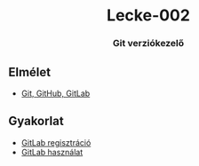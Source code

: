 <h1 align="center" style="border-bottom: none;"> Lecke-002</h1>
<h3 align="center">Git verziókezelő</h3>

## Elmélet

- [Git, GitHub, GitLab](./elm001/)

## Gyakorlat

- [GitLab regisztráció](./gyak001/)
- [GitLab használat](./gyak002/)